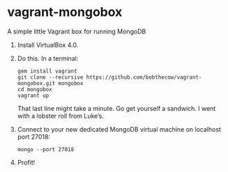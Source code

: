 vagrant-mongobox
================

A simple little Vagrant box for running MongoDB

1. Install VirtualBox 4.0.

2. Do this. In a terminal:

   ```
   gem install vagrant
   git clone --recursive https://github.com/bobthecow/vagrant-mongobox.git mongobox
   cd mongobox
   vagrant up
   ```

   That last line might take a minute. Go get yourself a sandwich. I went with a lobster roll from Luke’s.

3. Connect to your new dedicated MongoDB virtual machine on localhost port 27018:

   ```
   mongo --port 27018
   ```

4. Profit!

